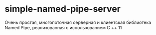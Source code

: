 # simple-named-pipe-server
Очень простая, многопоточная серверная и клиентская библиотека Named Pipe, реализованная с использованием C ++ 11
